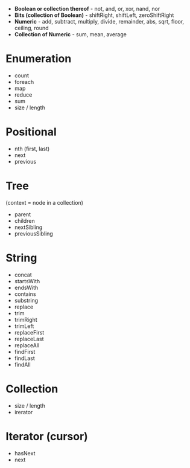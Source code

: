 - **Boolean or collection thereof** - not, and, or, xor, nand, nor
- **Bits (collection of Boolean)** - shiftRight, shiftLeft, zeroShiftRight
- **Numeric** - add, subtract, multiply, divide, remainder, abs, sqrt, floor, ceiling, round
- **Collection of Numeric** - sum, mean, average


# Enumeration
- count
- foreach
- map
- reduce
- sum
- size / length

# Positional
- nth (first, last)
- next
- previous

# Tree
(context = node in a collection)
- parent
- children
- nextSibling
- previousSibling

# String
- concat
- startsWith
- endsWith
- contains
- substring
- replace
- trim
- trimRight
- trimLeft
- replaceFirst
- replaceLast
- replaceAll
- findFirst
- findLast
- findAll

# Collection
- size / length
- irerator

# Iterator (cursor)
- hasNext
- next
